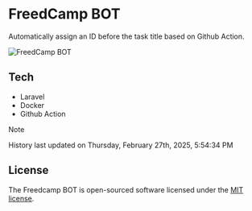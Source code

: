 # FreedCamp BOT

Automatically assign an ID before the task title based on Github Action.

![FreedCamp BOT](https://repository-images.githubusercontent.com/737932867/7d34798b-2680-471c-b089-a78a718d3d6a)

## Tech

- Laravel
- Docker
- Github Action

> [!NOTE]  
> History last updated on Thursday, February 27th, 2025, 5:54:34 PM

## License

The Freedcamp BOT is open-sourced software licensed under the [MIT license](https://opensource.org/licenses/MIT).
